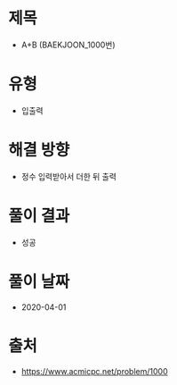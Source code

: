 # 제목
* A+B (BAEKJOON_1000번)

# 유형
* 입출력

# 해결 방향
* 정수 입력받아서 더한 뒤 출력

# 풀이 결과
* 성공

# 풀이 날짜
* 2020-04-01

# 출처
* https://www.acmicpc.net/problem/1000